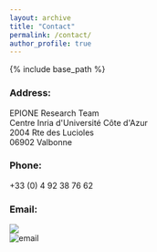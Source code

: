 ```yaml
---
layout: archive
title: "Contact"
permalink: /contact/
author_profile: true
---
```


{% include base_path %}

### Address:

EPIONE Research Team\
Centre Inria d'Université Côte d'Azur\
2004 Rte des Lucioles\
06902 Valbonne

### Phone:
+33 (0) 4 92 38 76 62

### Email:
![](https://github.com/marcolorenzi/marcolorenzi.github.io/blob/master/img/text1.png)\
<img src="https://github.com/marcolorenzi/marcolorenzi.github.io/blob/master/img/text1.png" alt="email">



